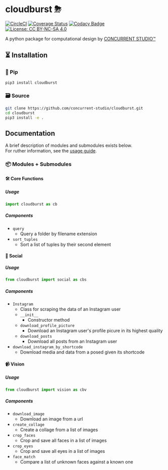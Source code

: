 # cloudburst ⛈
[![CircleCI](https://circleci.com/gh/concurrent-studio/cloudburst.svg?style=shield)](https://circleci.com/gh/concurrent-studio/cloudburst)
[![Coverage Status](https://coveralls.io/repos/github/concurrent-studio/cloudburst/badge.svg?branch=master)](https://coveralls.io/github/concurrent-studio/cloudburst?branch=master)
[![Codacy Badge](https://api.codacy.com/project/badge/Grade/4bb39fbbdf594ef5915003e824c323ef)](https://www.codacy.com/gh/concurrent-studio/cloudburst?utm_source=github.com&amp;utm_medium=referral&amp;utm_content=concurrent-studio/cloudburst&amp;utm_campaign=Badge_Grade)
[![License: CC BY-NC-SA 4.0](https://img.shields.io/badge/License-CC%20BY--NC--SA%204.0-lightgrey.svg)](https://creativecommons.org/licenses/by-nc-sa/4.0/)

A python package for computational design by [CONCURRENT STUDIO™](https://www.concurrent.studio)


## ⏳ Installation
### 🐍 Pip
```bash
pip3 install cloudburst
```

### 🗃 Source
```bash
git clone https://github.com/concurrent-studio/cloudburst.git
cd cloudburst
pip3 install -e .
```

## Documentation 
A brief description of modules and submodules exists below.  
For ruther information, see the [usage guide](https://concurrent-studio.github.io/cloudburst/).

### 📦 Modules + Submodules
#### 🛠 Core Functions
##### Usage
```python
import cloudburst as cb
```

##### Components
- `query`
    - Query a folder by filename extension
- `sort_tuples`
    - Sort a list of tuples by their second element

#### 📱 Social
##### Usage
```python
from cloudburst import social as cbs
```

##### Components
- `Instagram`
    - Class for scraping the data of an Instagram user
    - `__init__`
        - Constructor method
    - `download_profile_picture`
        - Download an Instagram user's profile picure in its highest quality
    - `download_posts`
        - Download all posts from an Instagram user
- `download_instagram_by_shortcode`
    - Download media and data from a posed given its shortcode 

#### 📹 Vision
##### Usage
```python
from cloudburst import vision as cbv
```

##### Components
- `download_image`
    - Download an image from a url
- `create_collage`
    - Create a collage from a list of images
- `crop_faces`
    - Crop and save all faces in a list of images
- `crop_eyes`
    - Crop and save all eyes in a list of images
- `face_match`
    - Compare a list of unknown faces against a known one